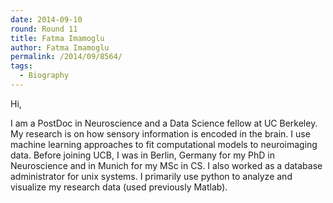 ```yaml
---
date: 2014-09-10
round: Round 11
title: Fatma Imamoglu
author: Fatma Imamoglu
permalink: /2014/09/8564/
tags:
  - Biography
---
```

Hi,

I am a PostDoc in Neuroscience and a Data Science fellow at UC Berkeley. My research is on how sensory information is encoded in the brain. I use machine learning approaches to fit computational models to neuroimaging data. Before joining UCB, I was in Berlin, Germany for my PhD in Neuroscience and in Munich for my MSc in CS. I also worked as a database administrator for unix systems. I primarily use python to analyze and visualize my research data (used previously Matlab).

